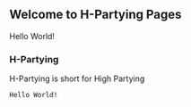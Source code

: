## Welcome to H-Partying Pages

Hello World!

### H-Partying

H-Partying is short for High Partying

```markdown
Hello World!
```
